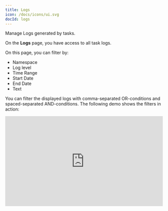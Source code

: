 ```yaml
---
title: Logs
icon: /docs/icons/ui.svg
docId: logs
---
```


Manage Logs generated by tasks.

On the **Logs** page, you have access to all task logs.

On this page, you can filter by:
- Namespace
- Log level
- Time Range
- Start Date
- End Date
- Text

You can filter the displayed logs with comma-separated OR-conditions and spaced-separated AND-conditions. The following demo shows the filters in action:

<div style="position: relative; padding-bottom: calc(48.95833333333333% + 41px); height: 0; width: 100%;"><iframe src="https://demo.arcade.software/YS8ULQZAjkksJHg9hzQE?embed&embed_mobile=inline&embed_desktop=inline&show_copy_link=true" title="Logs | Kestra EE" frameborder="0" loading="lazy" webkitallowfullscreen mozallowfullscreen allowfullscreen allow="clipboard-write" style="position: absolute; top: 0; left: 0; width: 100%; height: 100%; color-scheme: light;" ></iframe></div>
